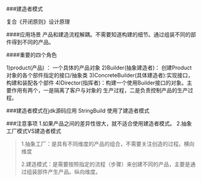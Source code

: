 ###建造者模式

复合《开闭原则》设计原理


####应用场景
产品和建造流程解耦。不需要知道构建的细节。通过组装不同的部件得到不同的产品。


####重要的四个角色

1)product(产品) ： 一个具体的产品对象
2)Builder(抽象建造者)： 创建Product对象的各个部件指定的接口/抽象类
3)ConcreteBuilder(具体建造者):实现接口，构建和装配各个部件
4)Director(指挥者)：构建一个使用Builder接口的对象。主要作用有两个，一是隔离了客户与对象的
生产过程，二是负责控制产品的生产过程。



###建造者模式在jdk源码应用
StringBuild 使用了建造者模式

###注意事项
1.如果产品之间的差异性很大，就不适合使用建造者模式。
2.抽象工厂模式VS建造者模式
>1.抽象工厂：是具有不同维度的产品的组合，不需要关注创造的过程。横向维度
>
>2.建造模式：是需要按照指定的流程（步骤）来创建不同的产品，主要是通过组装部件产生产品。纵向维度。



